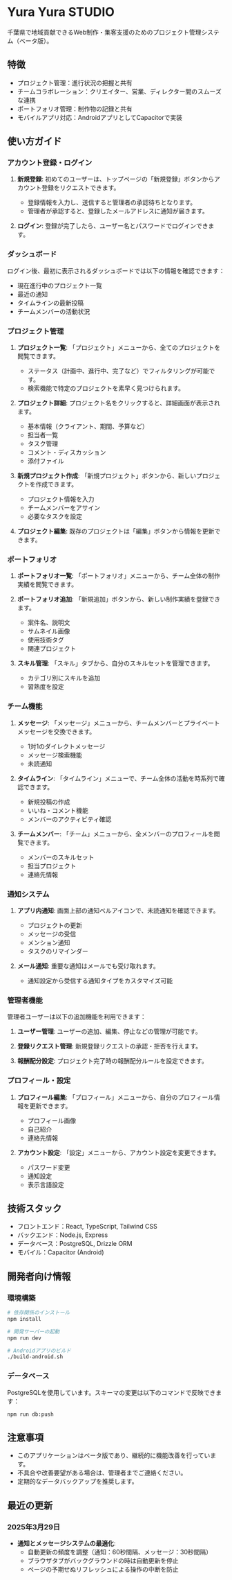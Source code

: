 # Yura Yura STUDIO

千葉県で地域貢献できるWeb制作・集客支援のためのプロジェクト管理システム（ベータ版）。

## 特徴

- プロジェクト管理：進行状況の把握と共有
- チームコラボレーション：クリエイター、営業、ディレクター間のスムーズな連携
- ポートフォリオ管理：制作物の記録と共有
- モバイルアプリ対応：AndroidアプリとしてCapacitorで実装

## 使い方ガイド

### アカウント登録・ログイン

1. **新規登録**: 初めてのユーザーは、トップページの「新規登録」ボタンからアカウント登録をリクエストできます。
   - 登録情報を入力し、送信すると管理者の承認待ちとなります。
   - 管理者が承認すると、登録したメールアドレスに通知が届きます。

2. **ログイン**: 登録が完了したら、ユーザー名とパスワードでログインできます。

### ダッシュボード

ログイン後、最初に表示されるダッシュボードでは以下の情報を確認できます：

- 現在進行中のプロジェクト一覧
- 最近の通知
- タイムラインの最新投稿
- チームメンバーの活動状況

### プロジェクト管理

1. **プロジェクト一覧**: 「プロジェクト」メニューから、全てのプロジェクトを閲覧できます。
   - ステータス（計画中、進行中、完了など）でフィルタリングが可能です。
   - 検索機能で特定のプロジェクトを素早く見つけられます。

2. **プロジェクト詳細**: プロジェクト名をクリックすると、詳細画面が表示されます。
   - 基本情報（クライアント、期間、予算など）
   - 担当者一覧
   - タスク管理
   - コメント・ディスカッション
   - 添付ファイル

3. **新規プロジェクト作成**: 「新規プロジェクト」ボタンから、新しいプロジェクトを作成できます。
   - プロジェクト情報を入力
   - チームメンバーをアサイン
   - 必要なタスクを設定

4. **プロジェクト編集**: 既存のプロジェクトは「編集」ボタンから情報を更新できます。

### ポートフォリオ

1. **ポートフォリオ一覧**: 「ポートフォリオ」メニューから、チーム全体の制作実績を閲覧できます。

2. **ポートフォリオ追加**: 「新規追加」ボタンから、新しい制作実績を登録できます。
   - 案件名、説明文
   - サムネイル画像
   - 使用技術タグ
   - 関連プロジェクト

3. **スキル管理**: 「スキル」タブから、自分のスキルセットを管理できます。
   - カテゴリ別にスキルを追加
   - 習熟度を設定

### チーム機能

1. **メッセージ**: 「メッセージ」メニューから、チームメンバーとプライベートメッセージを交換できます。
   - 1対1のダイレクトメッセージ
   - メッセージ検索機能
   - 未読通知

2. **タイムライン**: 「タイムライン」メニューで、チーム全体の活動を時系列で確認できます。
   - 新規投稿の作成
   - いいね・コメント機能
   - メンバーのアクティビティ確認

3. **チームメンバー**: 「チーム」メニューから、全メンバーのプロフィールを閲覧できます。
   - メンバーのスキルセット
   - 担当プロジェクト
   - 連絡先情報

### 通知システム

1. **アプリ内通知**: 画面上部の通知ベルアイコンで、未読通知を確認できます。
   - プロジェクトの更新
   - メッセージの受信
   - メンション通知
   - タスクのリマインダー

2. **メール通知**: 重要な通知はメールでも受け取れます。
   - 通知設定から受信する通知タイプをカスタマイズ可能

### 管理者機能

管理者ユーザーは以下の追加機能を利用できます：

1. **ユーザー管理**: ユーザーの追加、編集、停止などの管理が可能です。

2. **登録リクエスト管理**: 新規登録リクエストの承認・拒否を行えます。

3. **報酬配分設定**: プロジェクト完了時の報酬配分ルールを設定できます。

### プロフィール・設定

1. **プロフィール編集**: 「プロフィール」メニューから、自分のプロフィール情報を更新できます。
   - プロフィール画像
   - 自己紹介
   - 連絡先情報

2. **アカウント設定**: 「設定」メニューから、アカウント設定を変更できます。
   - パスワード変更
   - 通知設定
   - 表示言語設定

## 技術スタック

- フロントエンド：React, TypeScript, Tailwind CSS
- バックエンド：Node.js, Express
- データベース：PostgreSQL, Drizzle ORM
- モバイル：Capacitor (Android)

## 開発者向け情報

### 環境構築

```bash
# 依存関係のインストール
npm install

# 開発サーバーの起動
npm run dev

# Androidアプリのビルド
./build-android.sh
```

### データベース

PostgreSQLを使用しています。スキーマの変更は以下のコマンドで反映できます：

```bash
npm run db:push
```

## 注意事項

- このアプリケーションはベータ版であり、継続的に機能改善を行っています。
- 不具合や改善要望がある場合は、管理者までご連絡ください。
- 定期的なデータバックアップを推奨します。

## 最近の更新

### 2025年3月29日
- **通知とメッセージシステムの最適化**:
  - 自動更新の頻度を調整（通知：60秒間隔、メッセージ：30秒間隔）
  - ブラウザタブがバックグラウンドの時は自動更新を停止
  - ページの予期せぬリフレッシュによる操作の中断を防止